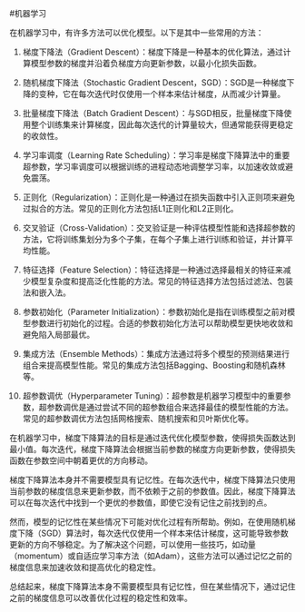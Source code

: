 #机器学习 

在机器学习中，有许多方法可以优化模型。以下是其中一些常用的方法：

1. 梯度下降法（Gradient Descent）：梯度下降是一种基本的优化算法，通过计算模型参数的梯度并沿着负梯度方向更新参数，以最小化损失函数。

2. 随机梯度下降法（Stochastic Gradient Descent，SGD）：SGD是一种梯度下降的变种，它在每次迭代时仅使用一个样本来估计梯度，从而减少计算量。

3. 批量梯度下降法（Batch Gradient Descent）：与SGD相反，批量梯度下降使用整个训练集来计算梯度，因此每次迭代的计算量较大，但通常能获得更稳定的收敛性。

4. 学习率调度（Learning Rate Scheduling）：学习率是梯度下降算法中的重要超参数，学习率调度可以根据训练的进程动态地调整学习率，以加速收敛或避免震荡。

5. 正则化（Regularization）：正则化是一种通过在损失函数中引入正则项来避免过拟合的方法。常见的正则化方法包括L1正则化和L2正则化。

6. 交叉验证（Cross-Validation）：交叉验证是一种评估模型性能和选择超参数的方法，它将训练集划分为多个子集，在每个子集上进行训练和验证，并计算平均性能。

7. 特征选择（Feature Selection）：特征选择是一种通过选择最相关的特征来减少模型复杂度和提高泛化性能的方法。常见的特征选择方法包括过滤法、包装法和嵌入法。

8. 参数初始化（Parameter Initialization）：参数初始化是指在训练模型之前对模型参数进行初始化的过程。合适的参数初始化方法可以帮助模型更快地收敛和避免陷入局部最优。

9. 集成方法（Ensemble Methods）：集成方法通过将多个模型的预测结果进行组合来提高模型性能。常见的集成方法包括Bagging、Boosting和随机森林等。

10. 超参数调优（Hyperparameter Tuning）：超参数是机器学习模型中的重要参数，超参数调优是通过尝试不同的超参数组合来选择最佳的模型性能的方法。常见的超参数调优方法包括网格搜索、随机搜索和贝叶斯优化等。

在机器学习中，梯度下降算法的目标是通过迭代优化模型参数，使得损失函数达到最小值。每次迭代，梯度下降算法会根据当前参数的梯度方向更新参数，使得损失函数在参数空间中朝着更优的方向移动。

梯度下降算法本身并不需要模型具有记忆性。在每次迭代中，梯度下降算法只使用当前参数的梯度信息来更新参数，而不依赖于之前的参数值。因此，梯度下降算法可以在每次迭代中找到一个更优的参数值，即使它没有记住之前找到的点。

然而，模型的记忆性在某些情况下可能对优化过程有所帮助。例如，在使用随机梯度下降（SGD）算法时，每次迭代仅使用一个样本来估计梯度，这可能导致参数更新的方向不够稳定。为了解决这个问题，可以使用一些技巧，如动量（momentum）或自适应学习率方法（如Adam），这些方法可以通过记忆之前的梯度信息来加速收敛和提高优化的稳定性。

总结起来，梯度下降算法本身不需要模型具有记忆性，但在某些情况下，通过记住之前的梯度信息可以改善优化过程的稳定性和效率。